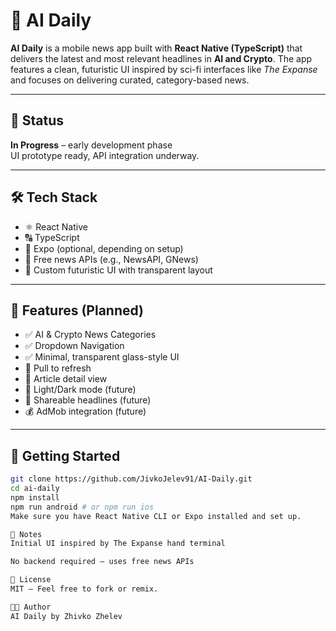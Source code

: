 # 🧠 AI Daily

**AI Daily** is a mobile news app built with **React Native (TypeScript)** that delivers the latest and most relevant headlines in **AI and Crypto**. The app features a clean, futuristic UI inspired by sci-fi interfaces like *The Expanse* and focuses on delivering curated, category-based news.

---

## 🚧 Status

**In Progress** – early development phase  
UI prototype ready, API integration underway.

---

## 🛠 Tech Stack

- ⚛️ React Native
- 🔠 TypeScript
- 📲 Expo (optional, depending on setup)
- 📰 Free news APIs (e.g., NewsAPI, GNews)
- 💅 Custom futuristic UI with transparent layout

---

## 📱 Features (Planned)

- ✅ AI & Crypto News Categories
- ✅ Dropdown Navigation
- ✅ Minimal, transparent glass-style UI
- 🔄 Pull to refresh
- 📖 Article detail view
- 🌙 Light/Dark mode (future)
- 💬 Shareable headlines (future)
- 💰 AdMob integration (future)

---

## 🧪 Getting Started

```bash
git clone https://github.com/JivkoJelev91/AI-Daily.git
cd ai-daily
npm install
npm run android # or npm run ios
Make sure you have React Native CLI or Expo installed and set up.

📌 Notes
Initial UI inspired by The Expanse hand terminal

No backend required — uses free news APIs

📝 License
MIT — Feel free to fork or remix.

👨‍💻 Author
AI Daily by Zhivko Zhelev
